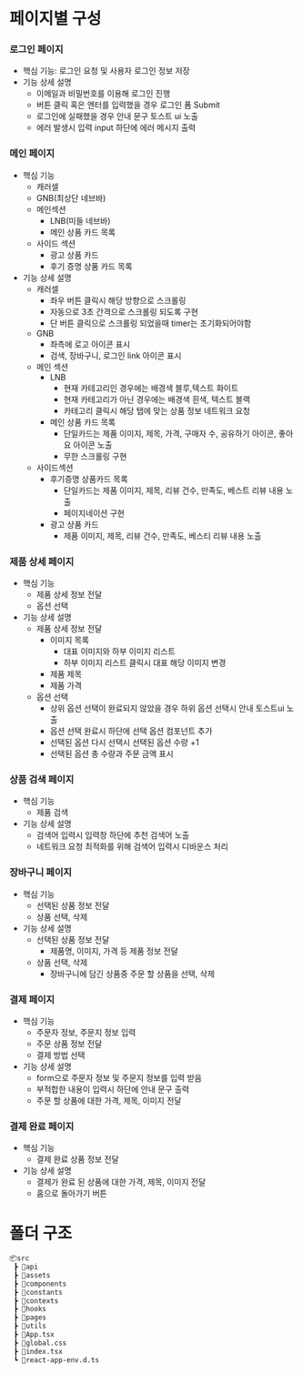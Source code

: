 # 페이지별 구성

### 로그인 페이지

- 핵심 기능: 로그인 요청 및 사용자 로그인 정보 저장
- 기능 상세 설명
  - 이메일과 비밀번호를 이용해 로그인 진행
  - 버튼 클릭 혹은 엔터를 입력했을 경우 로그인 폼 Submit
  - 로그인에 실패했을 경우 안내 문구 토스트 ui 노출
  - 에러 발생시 입력 input 하단에 에러 메시지 출력

### 메인 페이지

- 핵심 기능
  - 캐러셀
  - GNB(최상단 네브바)
  - 메인섹션
    - LNB(미들 네브바)
    - 메인 상품 카드 목록
  - 사이드 섹션
    - 광고 상품 카드
    - 후기 증명 상품 카드 목록
- 기능 상세 설명
  - 캐러셀
    - 좌우 버튼 클릭시 해당 방향으로 스크롤링
    - 자동으로 3초 간격으로 스크롤링 되도록 구현
    - 단 버튼 클릭으로 스크롤링 되었을때 timer는 초기화되어야함
  - GNB
    - 좌측에 로고 아이콘 표시
    - 검색, 장바구니, 로그인 link 아이콘 표시
  - 메인 섹션
    - LNB
      - 현재 카테고리인 경우에는 배경색 블루,텍스트 화이트
      - 현재 카테고리가 아닌 경우에는 배경색 흰색, 텍스트 블랙
      - 카테고리 클릭시 해당 탭에 맞는 상품 정보 네트워크 요청
    - 메인 상품 카드 목록
      - 단일카드는 제품 이미지, 제목, 가격, 구매자 수, 공유하기 아이콘, 좋아요 아이콘 노출
      - 무한 스크롤링 구현
  - 사이드섹션
    - 후기증명 상품카드 목록
      - 단일카드는 제품 이미지, 제목, 리뷰 건수, 만족도, 베스트 리뷰 내용 노출
      - 페이지네이션 구현
    - 광고 상품 카드
      - 제품 이미지, 제목, 리뷰 건수, 만족도, 베스티 리뷰 내용 노출

### 제품 상세 페이지

- 핵심 기능
  - 제품 상세 정보 전달
  - 옵션 선택
- 기능 상세 설명
  - 제품 상세 정보 전달
    - 이미지 목록
      - 대표 이미지와 하부 이미지 리스트
      - 하부 이미지 리스트 클릭시 대표 해당 이미지 변경
    - 제품 제목
    - 제품 가격
  - 옵션 선택
    - 상위 옵션 선택이 완료되지 않았을 경우 하위 옵션 선택시 안내 토스트ui 노출
    - 옵션 선택 완료시 하단에 선택 옵션 컴포넌트 추가
    - 선택된 옵션 다시 선택시 선택된 옵션 수량 +1
    - 선택된 옵션 총 수량과 주문 금액 표시

### 상품 검색 페이지

- 핵심 기능
  - 제품 검색
- 기능 상세 설명
  - 검색어 입력시 입력창 하단에 추천 검색어 노출
  - 네트워크 요청 최적화를 위해 검색어 입력시 디바운스 처리

### 장바구니 페이지

- 핵심 기능
  - 선택된 상품 정보 전달
  - 상품 선택, 삭제
- 기능 상세 설명
  - 선택된 상품 정보 전달
    - 제품명, 이미지, 가격 등 제품 정보 전달
  - 상품 선택, 삭제
    - 장바구니에 담긴 상품중 주문 할 상품을 선택, 삭제

### 결제 페이지

- 핵심 기능
  - 주문자 정보, 주문지 정보 입력
  - 주문 상품 정보 전달
  - 결제 방법 선택
- 기능 상세 설명
  - form으로 주문자 정보 및 주문지 정보를 입력 받음
  - 부적합한 내용이 입력시 하단에 안내 문구 출력
  - 주문 할 상품에 대한 가격, 제목, 이미지 전달

### 결제 완료 페이지

- 핵심 기능
  - 결제 완료 상품 정보 전달
- 기능 상세 설명
  - 결제가 완료 된 상품에 대한 가격, 제목, 이미지 전달
  - 홈으로 돌아가기 버튼

# 폴더 구조

```bash
📦src
 ┣ 📂api
 ┣ 📂assets
 ┣ 📂components
 ┣ 📂constants
 ┣ 📂contexts
 ┣ 📂hooks
 ┣ 📂pages
 ┣ 📂utils
 ┣ 📜App.tsx
 ┣ 📜global.css
 ┣ 📜index.tsx
 ┗ 📜react-app-env.d.ts
```
